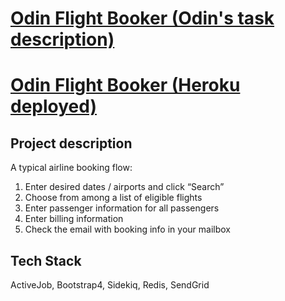 # [Odin Flight Booker (Odin's task description)](https://www.theodinproject.com/courses/ruby-on-rails/lessons/building-advanced-forms#project-flight-booker)

# [Odin Flight Booker (Heroku deployed)](https://ovsjazz-odin-flight-booker.herokuapp.com/)

## Project description
A typical airline booking flow:

1. Enter desired dates / airports and click “Search”
2. Choose from among a list of eligible flights
3. Enter passenger information for all passengers
4. Enter billing information
5. Check the email with booking info in your mailbox

## Tech Stack
ActiveJob, Bootstrap4, Sidekiq, Redis, SendGrid
